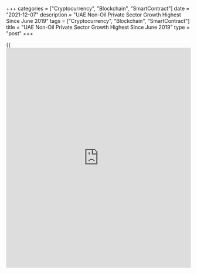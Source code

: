 +++
categories = ["Cryptocurrency", "Blockchain", "SmartContract"]
date = "2021-12-07"
description = "UAE Non-Oil Private Sector Growth Highest Since June 2019"
tags = ["Cryptocurrency", "Blockchain", "SmartContract"]
title = "UAE Non-Oil Private Sector Growth Highest Since June 2019"
type = "post"
+++

{{<iframe id="large-banner" src="https://www.bounty.group/#slide=1.0" width="100%" height="600" scrolling="no" style="border: 0px solid rgb(216, 221, 230); border-radius: 3px;">}}

The UAE non-oil private sector growth was the highest since June 2019
during November, survey results from IHS Markit showed on Tuesday.

The Purchasing Managers' Index rose to 55.9 in November from 55.7 in
October. A score above 50 indicates expansion.

"November data showed the UAE [economy][1] still running strong, with
the rate of growth even accelerating from October when the start of Expo
2020 led to an upsurge in activity," David Owen, an economist at IHS
Markit, said.

Output and new [business][2] increased in November, but export sales
increased at a softer pace.

New orders increased sharply in November and suppliers' delivery time
improved. Employment levels remained unchanged after expanding for five
successive months.

Output charges declined in November and input prices rose at the slowest
pace since May.

The outlook for the next 12 months weakened in November.

For comments and feedback [contact](https://www.playgroundfx.com/contact/): editorial@rtt[news](https://www.letsplayfx.com/blog/forex-news-website/).com

[Economic News][1]

 **What parts of the world are seeing the best (and worst) economic
performances lately? Click[here][3] to check out our [Econ Scorecard][3]
and find out! See up-to-the-moment [ranking](https://www.playgroundfx.com/blog/crypto-exchange-ranking/)s for the best and worst
performers in [GDP][4], [unemployment rate][5], [inflation][6] and much
more.**

   1. www.rtt[news](https://www.letsplayfx.com/blog/forex-news-website/).com/Content/EconomicNews.aspx
   2. www.rtt[news](https://www.letsplayfx.com/blog/forex-news-website/).com/Content/Business.aspx
   3. www.rtt[news](https://www.letsplayfx.com/blog/forex-news-website/).com/economic-scorecard/world-rank/PPI/highest-performance.aspx
   4. www.rtt[news](https://www.letsplayfx.com/blog/forex-news-website/).com/economic-scorecard/world-rank/GDP/highest-performance.aspx
   5. www.rtt[news](https://www.letsplayfx.com/blog/forex-news-website/).com/economic-scorecard/world-rank/unemployment-rate/lowest-performance.aspx
   6. www.rtt[news](https://www.letsplayfx.com/blog/forex-news-website/).com/economic-scorecard/world-rank/CPI/highest-performance.aspx